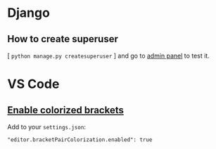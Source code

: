 # Django
## How to create superuser
[ `python manage.py createsuperuser` ] and go to [admin panel](http://127.0.0.1:8000/admin/) to test it. 

# VS Code
## [Enable colorized brackets](https://dev.to/nickytonline/native-bracket-pair-colourization-in-vs-code-3f1n)
Add to your `settings.json`:

`"editor.bracketPairColorization.enabled": true`
